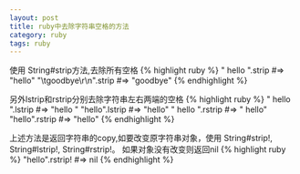 ```yaml
---
layout: post
title: ruby中去除字符串空格的方法
category: ruby
tags: ruby
---
```


使用 String#strip方法,去除所有空格
{% highlight ruby %}
"    hello    ".strip   #=> "hello"
"\tgoodbye\r\n".strip   #=> "goodbye"
{% endhighlight %}

另外lstrip和rstrip分别去除字符串左右两端的空格
{% highlight ruby %}
"  hello  ".lstrip   #=> "hello  "
"hello".lstrip       #=> "hello"
"  hello  ".rstrip   #=> "  hello"
"hello".rstrip       #=> "hello"
{% endhighlight %}

上述方法是返回字符串的copy,如要改变原字符串对象，使用 String#strip!, String#lstrip!, String#rstrip!。 如果对象没有改变则返回nil
{% highlight ruby %}
"hello".rstrip!      #=> nil
{% endhighlight %}